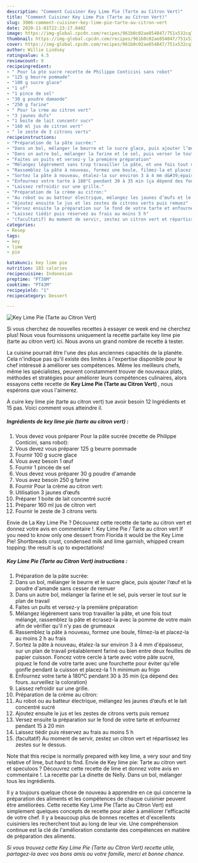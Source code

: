 ```yaml
---
description: "Comment Cuisiner Key Lime Pie (Tarte au Citron Vert)"
title: "Comment Cuisiner Key Lime Pie (Tarte au Citron Vert)"
slug: 3906-comment-cuisiner-key-lime-pie-tarte-au-citron-vert
date: 2020-11-01T22:23:17.840Z
image: https://img-global.cpcdn.com/recipes/961b0c02ae854847/751x532cq70/key-lime-pie-tarte-au-citron-vert-photo-principale-de-la-recette.jpg
thumbnail: https://img-global.cpcdn.com/recipes/961b0c02ae854847/751x532cq70/key-lime-pie-tarte-au-citron-vert-photo-principale-de-la-recette.jpg
cover: https://img-global.cpcdn.com/recipes/961b0c02ae854847/751x532cq70/key-lime-pie-tarte-au-citron-vert-photo-principale-de-la-recette.jpg
author: Willie Lindsey
ratingvalue: 4.5
reviewcount: 9
recipeingredient:
- " Pour la pte sucre recette de Philippe Conticini sans robot"
- "125 g beurre pommade"
- "100 g sucre glace"
- "1 uf"
- "1 pince de sel"
- "30 g poudre damande"
- "250 g farine"
- " Pour la crme au citron vert"
- "3 jaunes dufs"
- "1 boite de lait concentr sucr"
- "160 ml jus de citron vert"
- " le zeste de 3 citrons verts"
recipeinstructions:
- "Préparation de la pâte sucrée:"
- "Dans un bol, mélanger le beurre et le sucre glace, puis ajouter l’œuf et la poudre d&#39;amande sans cesser de remuer"
- "Dans un autre bol, mélanger la farine et le sel, puis verser le tout sur le plan de travail"
- "Faites un puits et versez-y la première préparation"
- "Mélangez légèrement sans trop travailler la pâte, et une fois tout mélangé, rassemblez la pâte et écrasez-la avec la pomme de votre main afin de vérifier qu&#39;il n&#39;y pas de grumeaux"
- "Rassemblez la pâte à nouveau, formez une boule, filmez-la et placez-la au moins 2 h au frais"
- "Sortez la pâte à nouveau, étalez-la sur environ 3 à 4 mm d&#39;épaisseur, sur un plan de travail préalablement fariné ou bien entre deux feuilles de papier cuisson. Foncez votre cercle à tarte avec votre pâte sucré, piquez le fond de votre tarte avec une fourchette pour éviter qu&#39;elle gonfle pendant la cuisson et placez-la 1 h minimum au frigo"
- "Enfournez votre tarte à 180°C pendant 30 à 35 min (ça dépend des fours..surveillez la coloration)"
- "Laissez refroidir sur une grille."
- "Préparation de la crème au citron:"
- "Au robot ou au batteur électrique, mélangez les jaunes d’œufs et le lait concentré sucré"
- "Ajoutez ensuite le jus et les zestes de citrons verts puis remuez"
- "Versez ensuite la préparation sur le fond de votre tarte et enfournez pendant 15 à 20 min"
- "Laissez tiédir puis réservez au frais au moins 5 h"
- "(facultatif) Au moment de servir, zestez un citron vert et répartissez les zestes sur le dessus."
categories:
- Resep
tags:
- key
- lime
- pie

katakunci: key lime pie 
nutrition: 183 calories
recipecuisine: Indonesian
preptime: "PT38M"
cooktime: "PT43M"
recipeyield: "1"
recipecategory: Dessert

---
```



![Key Lime Pie (Tarte au Citron Vert)](https://img-global.cpcdn.com/recipes/961b0c02ae854847/751x532cq70/key-lime-pie-tarte-au-citron-vert-photo-principale-de-la-recette.jpg)

Si vous cherchez de nouvelles recettes à essayer ce week end ne cherchez plus! Nous vous fournissons uniquement la recette parfaite key lime pie (tarte au citron vert) ici. Nous avons un grand nombre de recette à tester.

La cuisine pourrait être l'une des plus anciennes capacités de la planète. Cela n'indique pas qu'il existe des limites à l'expertise disponible pour le chef intéressé à améliorer ses compétences. Même les meilleurs chefs, même les spécialistes, peuvent constamment trouver de nouveaux plats, méthodes et stratégies pour améliorer leurs compétences culinaires, alors essayons cette recette de <strong> Key Lime Pie (Tarte au Citron Vert) </strong>, nous espérons que vous l'aimerez.

<!--inarticleads1-->

À cuire key lime pie (tarte au citron vert) tue avoir besoin 12 Ingrédients et 15 pas. Voici comment vous atteindre il.

##### Ingrédients de key lime pie (tarte au citron vert) :

1. Vous devez vous préparer  Pour la pâte sucrée (recette de Philippe Conticini, sans robot):
1. Vous devez vous préparer 125 g beurre pommade
1. Fournir 100 g sucre glace
1. Vous avez besoin 1 œuf
1. Fournir 1 pincée de sel
1. Vous devez vous préparer 30 g poudre d&#39;amande
1. Vous avez besoin 250 g farine
1. Fournir  Pour la crème au citron vert:
1. Utilisation 3 jaunes d’œufs
1. Préparer 1 boite de lait concentré sucré
1. Préparer 160 ml jus de citron vert
1. Fournir  le zeste de 3 citrons verts


Envie de La Key Lime Pie ? Découvrez cette recette de tarte au citron vert et donnez votre avis en commentaire !. Key Lime Pie / Tarte au citron vert If you need to know only one dessert from Florida it would be the Key Lime Pie! Shortbreads crust, condensed milk and lime garnish, whipped cream topping: the result is up to expectations! 

<!--inarticleads2-->

##### Key Lime Pie (Tarte au Citron Vert) instructions :

1. Préparation de la pâte sucrée:
1. Dans un bol, mélanger le beurre et le sucre glace, puis ajouter l’œuf et la poudre d&#39;amande sans cesser de remuer
1. Dans un autre bol, mélanger la farine et le sel, puis verser le tout sur le plan de travail
1. Faites un puits et versez-y la première préparation
1. Mélangez légèrement sans trop travailler la pâte, et une fois tout mélangé, rassemblez la pâte et écrasez-la avec la pomme de votre main afin de vérifier qu&#39;il n&#39;y pas de grumeaux
1. Rassemblez la pâte à nouveau, formez une boule, filmez-la et placez-la au moins 2 h au frais
1. Sortez la pâte à nouveau, étalez-la sur environ 3 à 4 mm d&#39;épaisseur, sur un plan de travail préalablement fariné ou bien entre deux feuilles de papier cuisson. Foncez votre cercle à tarte avec votre pâte sucré, piquez le fond de votre tarte avec une fourchette pour éviter qu&#39;elle gonfle pendant la cuisson et placez-la 1 h minimum au frigo
1. Enfournez votre tarte à 180°C pendant 30 à 35 min (ça dépend des fours..surveillez la coloration)
1. Laissez refroidir sur une grille.
1. Préparation de la crème au citron:
1. Au robot ou au batteur électrique, mélangez les jaunes d’œufs et le lait concentré sucré
1. Ajoutez ensuite le jus et les zestes de citrons verts puis remuez
1. Versez ensuite la préparation sur le fond de votre tarte et enfournez pendant 15 à 20 min
1. Laissez tiédir puis réservez au frais au moins 5 h
1. (facultatif) Au moment de servir, zestez un citron vert et répartissez les zestes sur le dessus.


Note that this recipe is normally prepared with key lime, a very sour and tiny relative of lime, but hard to find. Envie de Key lime pie: Tarte au citron vert et speculoos ? Découvrez cette recette de lime et donnez votre avis en commentaire !. La recette par La dinette de Nelly. Dans un bol, mélanger tous les ingrédients. 

<!--inarticleads1-->

<p>
Il y a toujours quelque chose de nouveau à apprendre en ce qui concerne la préparation des aliments et les compétences de chaque cuisinier peuvent être améliorées. Cette recette Key Lime Pie (Tarte au Citron Vert) est simplement quelques concepts de recette pour aider à améliorer l'efficacité de votre chef. Il y a beaucoup plus de bonnes recettes et d'excellents cuisiniers les recherchent tout au long de leur vie. Une compréhension continue est la clé de l'amélioration constante des compétences en matière de préparation des aliments.
</p>

<p>
<i>Si vous trouvez cette Key Lime Pie (Tarte au Citron Vert) recette utile, partagez-la avec vos bons amis ou votre famille, merci et bonne chance.</i>
</p>
